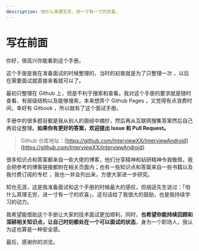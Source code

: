```yaml
---
description: 怕什么真理无穷，进一寸有一寸的欢喜。
---
```


# 写在前面

你好，很高兴你能看到这个手册。

这个手册是我在准备面试的时候整理的，当时的初衷就是为了只整理一次 ，以后在需要面试就直接来看就可以了。

最初只整理在 Github 上，但是不利于搜索和查看。我对这个手册的要求就是随时查看、有层级结构以及能够搜索，本来想弄个 Github Pages ，又觉得有点浪费时间，幸好有 Gitbook ，所以就有了这个面试手册。   

手册中的很多题目都是我从别人的面经中摘抄，然后再从互联网搜集答案然后自己再验证整理。**如果你有更好的答案，欢迎提出 Issue 和 Pull Request。**

> Github 仓库地址：[https://github.com/InterviewXX/InterviewAndroid](https://github.com/InterviewXX/InterviewAndroid)

很多知识点和答案都来自一些大佬的博客，他们分享精神和钻研精神令我敬佩，我会把参考的博客链接都附在相关页面内；也有一些知识点和答案来自一些书籍以及我付费订阅的专栏 ，我也一并会列出来，方便大家进一步研究。

知也无涯，这是我准备面试和这个手册的时候最大的感叹，但胡适先生说过：「怕什么真理无穷，进一寸有一寸的欢喜」，这句话给了我很大的鼓励，也是我持续学习的动力。

我希望能借助这个手册让大家的技术面试更加顺利，同时，**也希望你能持续回顾和深耕相关知识点，让自己时刻都处在一个可以面试的状态**，身为一个职场人，我认为这也算是一种安全感。

最后，感谢你的浏览。




